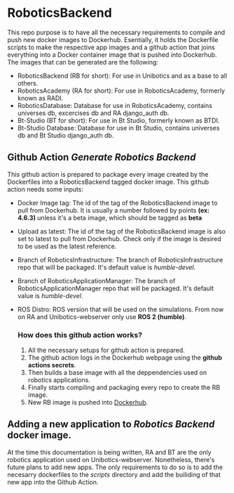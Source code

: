 # RoboticsBackend

This repo purpose is to have all the necessary requirements to compile and push new docker images to Dockerhub.  Esentially, it holds the Dockerfile scripts to make the respective app images and a github action that joins everything into a Docker container image that is pushed into Dockerhub. The images that can be generated are the following:

* RoboticsBackend (RB for short): For use in Unibotics and as a base to all others.
* RoboticsAcademy (RA for short): For use in RoboticsAcademy, formerly known as RADI.
* RoboticsDatabase: Database for use in RoboticsAcademy, contains universes db, excercises db and RA django_auth db.
* Bt-Studio (BT for short): For use in Bt Studio, formerly known as BTDI.
* Bt-Studio Database: Database for use in Bt Studio, contains universes db and Bt Studio django_auth db.

## Github Action _Generate Robotics Backend_

This github action is prepared to package every image created by the Dockerfiles into a RoboticsBackend tagged docker image. This github action needs some inputs:

* Docker Image tag: The id of the tag of the RoboticsBackend image to pull from Dockerhub. It is usually a number followed by points __(ex: 4.6.3)__ unless it's a beta image, which should be tagged as __beta__
* Upload as latest: The id of the tag of the RoboticsBackend image is also set to latest to pull from Dockerhub. Check only if the image is desired to be used as the latest reference.
* Branch of RoboticsInfrastructure: The branch of RoboticsInfrastructure repo that will be packaged. It's default value is _humble-devel_.
* Branch of RoboticsApplicationManager: The branch of RoboticsApplicationManager repo that will be packaged. It's default value is _humble-devel_.
* ROS Distro: ROS version that will be used on the simulations. From now on RA and Unibotics-webserver only use __ROS 2 (humble)__.

  ### How does this github action works?

  1. All the necessary setups for github action is prepared.
  2. The github action logs in the Dockerhub webpage using the __github actions secrets__.
  3. Then builds a base image with all the deppendencies used on robotics applications.
  4. Finally starts compiling and packaging every repo to create the RB image.
  5. New RB image is pushed into [Dockerhub](https://hub.docker.com/r/jderobot/robotics-backend).

## Adding a new application to _Robotics Backend_ docker image.

At the time this documentation is being written, RA and BT are the only robotics application used on Unibotics-webserver. Nonetheless, there's future plans to add new apps. The only requirements to do so is to add the necesarry dockerfiles to the _scripts_ directory and add the builiding of that new app into the Github Action.
